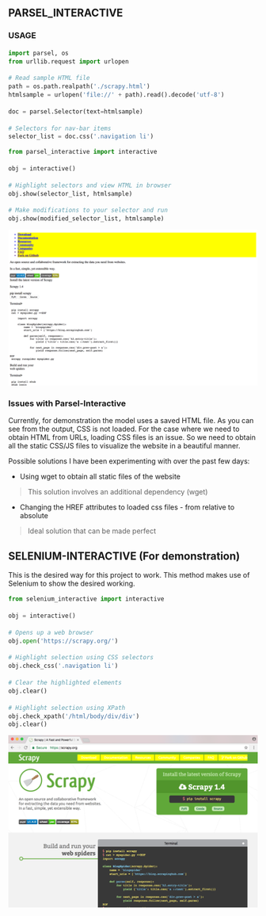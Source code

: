 

## PARSEL_INTERACTIVE

### USAGE

```python
import parsel, os
from urllib.request import urlopen

# Read sample HTML file
path = os.path.realpath('./scrapy.html')
htmlsample = urlopen('file://' + path).read().decode('utf-8')

doc = parsel.Selector(text=htmlsample)

# Selectors for nav-bar items
selector_list = doc.css('.navigation li')
```

```python
from parsel_interactive import interactive

obj = interactive()

# Highlight selectors and view HTML in browser
obj.show(selector_list, htmlsample)

# Make modifications to your selector and run
obj.show(modified_selector_list, htmlsample)

```

![Parsel-interactive](https://github.com/harshasrinivas/parsel-interactive/blob/master/images/1.png)


### Issues with Parsel-Interactive

Currently, for demonstration the model uses a saved HTML file. As you can see from the output, CSS is not loaded.
For the case where we need to obtain HTML from URLs, loading CSS files is an issue. So we need to obtain all the static CSS/JS files to visualize the website in a beautiful manner.

Possible solutions I have been experimenting with over the past few days:

* Using wget to obtain all static files of the website

> This solution involves an additional dependency (wget) 

* Changing the HREF attributes to loaded css files - from relative to absolute

> Ideal solution that can be made perfect




## SELENIUM-INTERACTIVE (For demonstration)

This is the desired way for this project to work. This method makes use of Selenium to show the desired working.

```python
from selenium_interactive import interactive

obj = interactive()

# Opens up a web browser
obj.open('https://scrapy.org/')

# Highlight selection using CSS selectors
obj.check_css('.navigation li')

# Clear the highlighted elements
obj.clear()

# Highlight selection using XPath
obj.check_xpath('/html/body/div/div')
obj.clear()

```

![Selenium-interactive](https://github.com/harshasrinivas/parsel-interactive/blob/master/images/2.png)
